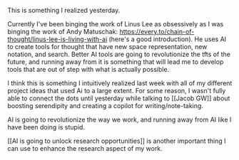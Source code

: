 This is something I realized yesterday. 

Currently I've been binging the work of Linus Lee as obsessively as I was binging the work of Andy Matuschak: https://every.to/chain-of-thought/linus-lee-is-living-with-ai (here's a good introduction). He uses AI to create tools for thought that have new space representation, new notation, and search. Better AI tools are going to revolutionize the tfts of the future, and running away from it is something that will lead me to develop tools that are out of step with what is actually possible. 

I think this is something I intuitively realized last week with all of my different project ideas that used Ai to a large extent. For some reason, I wasn't fully able to connect the dots until yesterday while talking to [[Jacob GW]] about boosting serendipity and creating a copilot for writing/note-taking. 

AI is going to revolutionize the way we work, and running away from AI like I have been doing is stupid. 

[[AI is going to unlock research opportunities]] is another important thing I can use to enhance the research aspect of my work. 